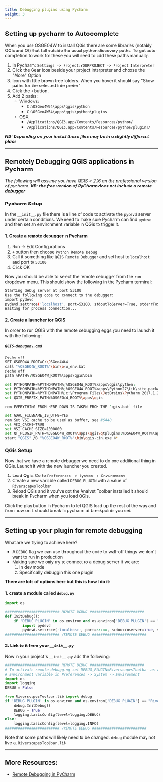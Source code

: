 ```yaml
---
title: Debugging plugins using Pycharm
weight: 3
---
```


## Setting up pycharm to Autocomplete

When you use OSGEO4W to install QGis there are some libraries (notably QGis and Qt) that fall outside the usual python discovery paths. To get auto-completion to work for these you will need to add these paths manually.

1. In Pycharm: `Settings -> Project:YOURPROJECT -> Project Interpreter`
2. Click the Gear icon beside your project interpreter and choose the "More" Option 
3. Icon with little brown tree folders. When you hover it should say "Show paths for the selected interpreter"
4. Click the `+` button. 
5. Add 2 paths:
    * Windows: 
        * `C:\OSGeo4W64\apps\qgis\python`
        * `C:\OSGeo4W64\apps\qgis\python\plugins`
    * OSX
        * `/Applications/QGIS.app/Contents/Resources/python/`
        * `/Applications/QGIS.app/Contents/Resources/python/plugins/`

***NB: Depending on your install these files may be in a slightly different place***

-----------------

## Remotely Debugging QGIS applications in Pycharm

*The following will assume you have QGIS > 2.16 an the professional version of pycharm.* ***NB: the free version of PyCharm does not include a remote debugger***

### Pycharm Setup

In the `__init__.py` file there is a line of code to activate the `pydevd` server under certain conditions. We need to make sure Pycharm can find `pydevd` and then set an environment variable in QGis to trigger it.

#### 1. Create a remote debugger in Pycharm

1. Run -> Edit Configurations
2. `+` button then choose `Python Remote Debug`
3. Call it something like `QGIS Remote Debugger` and set host to `localhost` and port to `53100`
4. Click OK

Now you should be able to select the remote debugger from the `run` dropdown menu. This should show the following in the Pycharm terminal:

``` bash
Starting debug server at port 53100
Use the following code to connect to the debugger:
import pydevd
pydevd.settrace('localhost', port=53100, stdoutToServer=True, stderrToServer=True)
Waiting for process connection...
```



#### 2. Create a launcher for QGIS

In order to run QGIS with the remote debugging eggs you need to launch it with the following:

##### `QGIS-debugenv.cmd`

```bash
@echo off
SET OSGEO4W_ROOT=C:\OSGeo4W64
call "%OSGEO4W_ROOT%"\bin\o4w_env.bat
@echo off
path %PATH%;%OSGEO4W_ROOT%\apps\qgis\bin

set PYTHONPATH=%PYTHONPATH%;%OSGEO4W_ROOT%\apps\qgis\python;
set PYTHONPATH=%PYTHONPATH%;%OSGEO4W_ROOT%\apps\Python27\Lib\site-packages
set PYTHONPATH=%PYTHONPATH%;c:\Program Files\JetBrains\PyCharm 2017.1.2\debug-eggs\pycharm-debug.egg
set QGIS_PREFIX_PATH=%OSGEO4W_ROOT%\apps\qgis

rem EVERYTHING FROM HERE DOWN IS TAKEN FROM THE `qgis.bat` file

set GDAL_FILENAME_IS_UTF8=YES
rem Set VSI cache to be used as buffer, see #6448
set VSI_CACHE=TRUE
set VSI_CACHE_SIZE=1000000
set QT_PLUGIN_PATH=%OSGEO4W_ROOT%\apps\qgis\qtplugins;%OSGEO4W_ROOT%\apps\qt4\plugins
start "QGIS" /B "%OSGEO4W_ROOT%"\bin\qgis-bin.exe %*
```

### QGis Setup

Now that we have a remote debugger we need to do one additional thing in QGis. Launch it with the new launcher you created.

1. Load Qgis. Go to `Preferences -> System -> Environment`
2. Create a new variable called `DEBUG_PLUGIN` with a value of `RiverscapesToolbar`
3. Reload QGis and if you've got the Analyst Toolbar installed it should break in Pycharm when you load QGis. 

Click the play button in Pycharm to let QGIS load up the rest of the way and from now on it should break in pycharm at breakpoints you set.

-----------

## Setting up your plugin for remote debugging

What are we trying to achieve here?

* A `DEBUG` flag we can use throughout the code to wall-off things we don't want to run in production
* Making sure we only try to connect to a debug server if we are:
  1. In dev mode
  2. Specifically debuggin this one plugin



**There are lots of options here but this is how I do it:**

#### 1. create a module called `debug.py`

```python
import os

######################### REMOTE DEBUG #########################
def InitDebug():
    if 'DEBUG_PLUGIN' in os.environ and os.environ['DEBUG_PLUGIN'] == "RiverscapesToolbar":
        import pydevd
        pydevd.settrace('localhost', port=53100, stdoutToServer=True, stderrToServer=True, suspend=False)
######################### /REMOTE DEBUG #########################
```

#### 2. Link to it from your `__init__.py`

Now in your project's `__init__.py` add the following:

```python
######################### REMOTE DEBUG #########################
# To activate remote debugging set DEBUG_PLUGIN=RiverscapesToolbar as a QGIS
# Environment variable in Preferences -> System -> Environment
import os
import logging
DEBUG = False

from RiverscapesToolbar.lib import debug
if 'DEBUG_PLUGIN' in os.environ and os.environ['DEBUG_PLUGIN'] == "RiverscapesToolbar":
    debug.InitDebug()
    DEBUG = True
    logging.basicConfig(level=logging.DEBUG)
else:
    logging.basicConfig(level=logging.INFO)
######################### /REMOTE DEBUG #########################
```

Note that some paths will likely need to be changed. `debug` module may not live at `RiverscapesToolbar.lib` 



---------------------

## More Resources:

* [Remote Debugging in PyCharm](https://www.jetbrains.com/help/pycharm/2016.1/remote-debugging.html)